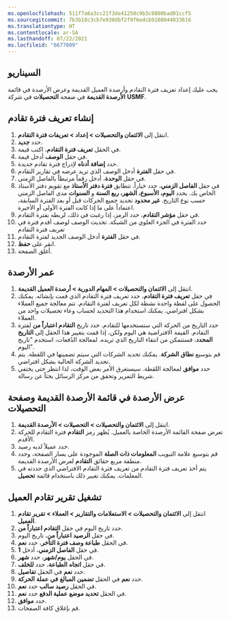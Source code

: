 ```yaml
---
ms.openlocfilehash: 511f7a6a3cc21f3de41250c9b3c8800bad01ccf5
ms.sourcegitcommit: 7b3b18c3cb7e930dbf2f9f6edcb9108044033616
ms.translationtype: HT
ms.contentlocale: ar-SA
ms.lasthandoff: 07/22/2021
ms.locfileid: "6677809"
---
```

## <a name="scenario"></a>السيناريو
يجب عليك إعداد تعريف فترة التقادم وأرصدة العميل القديمة وعرض الأرصدة في قائمة **الأرصدة القديمة** في صفحة **التحصيلات** في شركة **USMF**.

## <a name="create-an-aging-period-definition"></a>إنشاء تعريف فترة تقادم 

1.  انتقل إلى **الائتمان والتحصيلات > إعداد > تعريفات فترة التقادم**.
2.  حدد **جديد‏‎**.
3.  في الحقل **تعريف فترة التقادم**، اكتب قيمة.
4.  في حقل **الوصف** أدخل قيمة.
5.  حدد **إضافة** **أدناه** لإدراج فترة تقادم جديدة.
6.  في حقل **الفترة** أدخل الوصف الذي تريد عرضه في تقارير التقادم.
7.  في حقل **الوحدة**، أدخل رقماً مرتبطاً بالفاصل الزمني.
8.  في حقل **الفاصل الزمني**، حدد خياراً. تتطابق **فترة دفتر الأستاذ** مع تقويم دفتر الأستاذ الخاص بك. يحدد **اليوم، الأسبوع، الشهر، ربع السنة** و **السنوات** مدى الفاصل الزمني حسب نوع التاريخ. **غير محدود** تحديد جميع الحركات قبل أو بعد الفترة السابقة، اعتماداً على ما إذا كانت الفترة الأولى أو الأخيرة.
9.  في حقل **مؤشر التقادم**، حدد الرمز، إذا رغبت في ذلك، لربطه بفترة التقادم.
10. حدد الفترة في الجزء العلوي من الشبكة. تحديث الوصف لوصف أقدم فترة في تعريف فترة التقادم
11. في حقل **الفترة** أدخل الوصف الجديد لفترة التقادم.
12. انقر على **حفظ**.
12. أغلق الصفحة.

## <a name="age-the-balances"></a>عمر الأرصدة 

1.  انتقل إلى **الائتمان والتحصيلات > المهام الدورية > أرصدة العميل القديمة**.
2.  في حقل **تعريف فترة التقادم**، حدد تعريف فترة التقادم الذي قمت بإنشائه. يمكنك الحصول على لقطة واحدة نشطة لكل تعريف لفترة التقادم. تتم معالجة جميع العملاء بشكل افتراضي. يمكنك استخدام هذا التحديد لحساب وعاء تحصيلات واحد من العملاء.
3. حدد التاريخ من الحركة التي ستستخدمها للتقادم. حدد تاريخ **التقادم اعتباراً من** لفترة التقادم. القيمة الافتراضية هي اليوم ولكن، إذا قمت بتغيير هذا الحقل إلى **التاريخ المحدد**، فستتمكن من انتقاء التاريخ الذي تريده. لمعالجة الدُفعات، استخدم "تاريخ اليوم".
4. قم بتوسيع **نطاق** **الشركة**. يمكنك تحديد الشركات التي سيتم تضمينها في اللقطة. يتم تحديد الشركة الحالية بشكل افتراضي.
5. حدد **موافق** لمعالجة اللقطة. سيستغرق الأمر بعض الوقت، لذا انتظر حتى يختفي شريط التمرير وتحقق من مركز الرسائل بحثاً عن رسالة.

## <a name="view-the-balances-on-the-aged-balances-list-and-the-collections-page"></a>عرض الأرصدة في قائمة الأرصدة القديمة وصفحة التحصيلات 

1. انتقل إلى **الائتمان والتحصيلات > التحصيلات > الأرصدة القديمة**.
2. تعرض صفحة القائمة الأرصدة الخاصة بالعميل. يُظهر رمز **التقادم** فترة التقادم للحركة الأقدم.
3. حدد عميلاً لديه رصيد.
4. قم بتوسيع علامة التبويب **المعلومات ذات الصلة** الموجودة على يسار الصفحة، وحدد منطقة مربع حقائق **التقادم** لعرض الأرصدة القديمة.
5. يتم أخذ تعريف فترة التقادم من تعريف فترة التقادم الافتراضي الذي حددته في المعلمات. يمكنك تغيير ذلك باستخدام قائمة **تحصيل**.

## <a name="run-the-customer-aging-report"></a>تشغيل تقرير تقادم العميل 

1.  انتقل إلى **الائتمان والتحصيلات > الاستعلامات والتقارير > العملاء > تقرير تقادم العميل**.
2.  حدد تاريخ اليوم في حقل **التقادم اعتباراً من**.
3.  في حقل **الرصيد** **اعتباراً من**، تاريخ اليوم.
4.  في الحقل **طباعة وصف فترة التأخر**، حدد **نعم**.
5.  في حقل **الفاصل الزمني**، أدخل **1**.
6.  في الحقل **يوم/شهر**، حدد **شهر**.
7.  في حقل **اتجاه** **الطباعة**، حدد **للخلف**.
8.  حدد **نعم** في الحقل **تفاصيل**.
9.  حدد **نعم** في الحقل **تضمين** **المبالغ** **في** **عملة**
    **الحركة**.
10. حدد **نعم‏‎** في الحقل **رصيد** **سالب**.
11. حدد **نعم‏‎** في الحقل **تحديد موضع** **عملية الدفع**.
12. حدد **موافق**.
13. قم بإغلاق كافة الصفحات.
